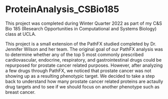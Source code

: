 # ProteinAnalysis_CSBio185
This project was completed during Winter Quarter 2022 as part of my C&amp;S Bio 185 (Research Opportunities in Computational and Systems Biology) class at UCLA. 

This project is a small extension of the PathFX studied completed by Dr. Jennifer Wilson and her team. The original goal of our PathFX analysis was to determine whether any of the top 5 most commonly prescribed cardiovascular, endocrine, respiratory, and gastrointestinal drugs could be repurposed for prostate cancer related purposes. However, after analyzing a few drugs through PathFX, we noticed that prostate cancer was not showing up as a resulting phenotypic target. We decided to take a step back to understand how many prostate cancer related proteins are actaully drug targets and to see if we should focus on another phenotype such as breast cancer. 
